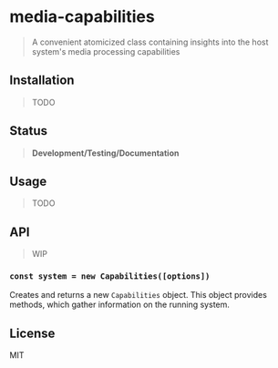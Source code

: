 media-capabilities
==========

> A convenient atomicized class containing insights into the host system's media
> processing capabilities

## Installation

> TODO

## Status

> **Development/Testing/Documentation**

## Usage

> TODO

## API

> WIP

### `const system = new Capabilities([options])`

Creates and returns a new `Capabilities` object. This object provides methods,
which gather information on the running system.

## License

MIT
